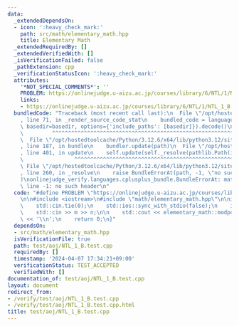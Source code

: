 ```yaml
---
data:
  _extendedDependsOn:
  - icon: ':heavy_check_mark:'
    path: src/math/elementary_math.hpp
    title: Elementary Math
  _extendedRequiredBy: []
  _extendedVerifiedWith: []
  _isVerificationFailed: false
  _pathExtension: cpp
  _verificationStatusIcon: ':heavy_check_mark:'
  attributes:
    '*NOT_SPECIAL_COMMENTS*': ''
    PROBLEM: https://onlinejudge.u-aizu.ac.jp/courses/library/6/NTL/1/NTL_1_B
    links:
    - https://onlinejudge.u-aizu.ac.jp/courses/library/6/NTL/1/NTL_1_B
  bundledCode: "Traceback (most recent call last):\n  File \"/opt/hostedtoolcache/Python/3.12.6/x64/lib/python3.12/site-packages/onlinejudge_verify/documentation/build.py\"\
    , line 71, in _render_source_code_stat\n    bundled_code = language.bundle(stat.path,\
    \ basedir=basedir, options={'include_paths': [basedir]}).decode()\n          \
    \         ^^^^^^^^^^^^^^^^^^^^^^^^^^^^^^^^^^^^^^^^^^^^^^^^^^^^^^^^^^^^^^^^^^^^^^^^^^^^^^^^^\n\
    \  File \"/opt/hostedtoolcache/Python/3.12.6/x64/lib/python3.12/site-packages/onlinejudge_verify/languages/cplusplus.py\"\
    , line 187, in bundle\n    bundler.update(path)\n  File \"/opt/hostedtoolcache/Python/3.12.6/x64/lib/python3.12/site-packages/onlinejudge_verify/languages/cplusplus_bundle.py\"\
    , line 401, in update\n    self.update(self._resolve(pathlib.Path(included), included_from=path))\n\
    \                ^^^^^^^^^^^^^^^^^^^^^^^^^^^^^^^^^^^^^^^^^^^^^^^^^^^^^^^^^\n \
    \ File \"/opt/hostedtoolcache/Python/3.12.6/x64/lib/python3.12/site-packages/onlinejudge_verify/languages/cplusplus_bundle.py\"\
    , line 260, in _resolve\n    raise BundleErrorAt(path, -1, \"no such header\"\
    )\nonlinejudge_verify.languages.cplusplus_bundle.BundleErrorAt: math/elementary_math.hpp:\
    \ line -1: no such header\n"
  code: "#define PROBLEM \"https://onlinejudge.u-aizu.ac.jp/courses/library/6/NTL/1/NTL_1_B\"\
    \n\n#include <iostream>\n#include \"math/elementary_math.hpp\"\n\nint main() {\n\
    \    std::cin.tie(0);\n    std::ios::sync_with_stdio(false);\n    int m, n;\n\
    \    std::cin >> m >> n;\n\n    std::cout << elementary_math::modpow(m, n, 1000000007)\
    \ << '\\n';\n    return 0;\n}"
  dependsOn:
  - src/math/elementary_math.hpp
  isVerificationFile: true
  path: test/aoj/NTL_1_B.test.cpp
  requiredBy: []
  timestamp: '2024-04-07 17:34:21+09:00'
  verificationStatus: TEST_ACCEPTED
  verifiedWith: []
documentation_of: test/aoj/NTL_1_B.test.cpp
layout: document
redirect_from:
- /verify/test/aoj/NTL_1_B.test.cpp
- /verify/test/aoj/NTL_1_B.test.cpp.html
title: test/aoj/NTL_1_B.test.cpp
---
```

